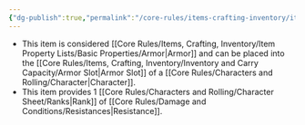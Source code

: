 ```yaml
---
{"dg-publish":true,"permalink":"/core-rules/items-crafting-inventory/item-property-lists/basic-properties/armor/"}
---
```


- This item is considered [[Core Rules/Items, Crafting, Inventory/Item Property Lists/Basic Properties/Armor\|Armor]] and can be placed into the [[Core Rules/Items, Crafting, Inventory/Inventory and Carry Capacity/Armor Slot\|Armor Slot]] of a [[Core Rules/Characters and Rolling/Character\|Character]].
- This item provides 1 [[Core Rules/Characters and Rolling/Character Sheet/Ranks\|Rank]] of [[Core Rules/Damage and Conditions/Resistances\|Resistance]].